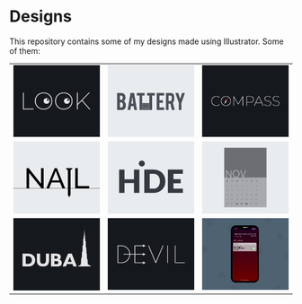 # Designs
This repository contains some of my designs made using Illustrator.
Some of them:
<table>
    <tr>
      <td><img src="2021-01/png/16.01.2021.png"></td>
      <td><img src="2020-11/png/28.11.2020.png"></td>
      <td><img src="2020-12/png/12.12.2020.png"></td>
    </tr>
    <tr>
      <td><img src="2020-11/png/24.11.2020.png"></td>
      <td><img src="2020-11/png/23.11.2020.png"></td>
      <td><img src="2020-11/png/26.11.2020.png"></td>
    </tr>
    <tr>
      <td><img src="2020-12/png/14.12.2020.png"></td>
      <td><img src="2020-12/png/10.12.2020.png"></td>
      <td><img src="2020-11/png/19.11.2020 - 2.png"></td>
    </tr>
</table>

